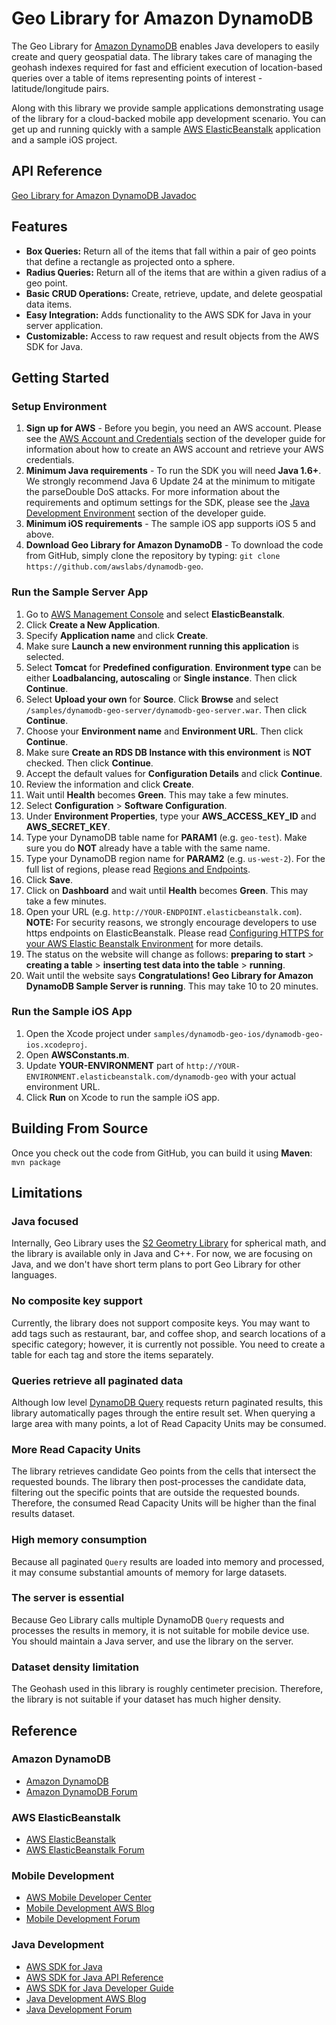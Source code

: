 # Geo Library for Amazon DynamoDB

The Geo Library for [Amazon DynamoDB][dynamodb] enables Java developers to easily create and query geospatial data. The library takes care of managing the geohash indexes required for fast and efficient execution of location-based queries over a table of items representing points of interest - latitude/longitude pairs.

Along with this library we provide sample applications demonstrating usage of the library for a cloud-backed mobile app development scenario. You can get up and running quickly with a sample [AWS ElasticBeanstalk][eb] application and a sample iOS project.

## API Reference
[Geo Library for Amazon DynamoDB Javadoc][geo-library-javadoc]

## Features
* **Box Queries:** Return all of the items that fall within a pair of geo points that define a rectangle as projected onto a sphere.
* **Radius Queries:** Return all of the items that are within a given radius of a geo point.
* **Basic CRUD Operations:** Create, retrieve, update, and delete geospatial data items.
* **Easy Integration:** Adds functionality to the AWS SDK for Java in your server application.
* **Customizable:** Access to raw request and result objects from the AWS SDK for Java.

## Getting Started
### Setup Environment
1. **Sign up for AWS** - Before you begin, you need an AWS account. Please see the [AWS Account and Credentials][docs-signup] section of the developer guide for information about how to create an AWS account and retrieve your AWS credentials.
2. **Minimum Java requirements** - To run the SDK you will need **Java 1.6+**. We strongly recommend Java 6 Update 24 at the minimum to mitigate the parseDouble DoS attacks. For more information about the requirements and optimum settings for the SDK, please see the [Java Development Environment][docs-signup] section of the developer guide.
3. **Minimum iOS requirements** - The sample iOS app supports iOS 5 and above.
4. **Download Geo Library for Amazon DynamoDB** - To download the code from GitHub, simply clone the repository by typing: `git clone https://github.com/awslabs/dynamodb-geo`.

### Run the Sample Server App
1. Go to [AWS Management Console][management-console] and select **ElasticBeanstalk**.
2. Click **Create a New Application**.
3. Specify **Application name** and click **Create**.
4. Make sure **Launch a new environment running this application** is selected.
5. Select **Tomcat** for **Predefined configuration**. **Environment type** can be either **Loadbalancing, autoscaling** or **Single instance**. Then click **Continue**.
6. Select **Upload your own** for **Source**. Click **Browse** and select `/samples/dynamodb-geo-server/dynamodb-geo-server.war`. Then click **Continue**.
7. Choose your **Environment name** and **Environment URL**. Then click **Continue**.
8. Make sure **Create an RDS DB Instance with this environment** is **NOT** checked. Then click **Continue**.
9. Accept the default values for **Configuration Details** and click **Continue**.
10. Review the information and click **Create**.
11. Wait until **Health** becomes **Green**. This may take a few minutes.
12. Select **Configuration** > **Software Configuration**.
13. Under **Environment Properties**, type your **AWS_ACCESS_KEY_ID** and **AWS_SECRET_KEY**.
14. Type your DynamoDB table name for **PARAM1** (e.g. `geo-test`). Make sure you do **NOT** already have a table with the same name.
15. Type your DynamoDB region name for **PARAM2** (e.g. `us-west-2`). For the full list of regions, please read [Regions and Endpoints][regions-endpoints].
16. Click **Save**.
17. Click on **Dashboard** and wait until **Health** becomes **Green**. This may take a few minutes.
18. Open your URL (e.g. `http://YOUR-ENDPOINT.elasticbeanstalk.com`). **NOTE:** For security reasons, we strongly encourage developers to use https endpoints on ElasticBeanstalk. Please read [Configuring HTTPS for your AWS Elastic Beanstalk Environment][eb-https] for more details.
19. The status on the website will change as follows: **preparing to start** > **creating a table** > **inserting test data into the table** > **running**.
20. Wait until the website says **Congratulations! Geo Library for Amazon DynamoDB Sample Server is running**. This may take 10 to 20 minutes.

### Run the Sample iOS App
1. Open the Xcode project under `samples/dynamodb-geo-ios/dynamodb-geo-ios.xcodeproj`.
2. Open **AWSConstants.m**.
3. Update **YOUR-ENVIRONMENT** part of `http://YOUR-ENVIRONMENT.elasticbeanstalk.com/dynamodb-geo` with your actual environment URL.
4. Click **Run** on Xcode to run the sample iOS app.

## Building From Source
Once you check out the code from GitHub, you can build it using **Maven**: `mvn package`

## Limitations

### Java focused
Internally, Geo Library uses the [S2 Geometry Library](https://code.google.com/p/s2-geometry-library-java/) for spherical math, and the library is available only in Java and C++. For now, we are focusing on Java, and we don't have short term plans to port Geo Library for other languages.

### No composite key support
Currently, the library does not support composite keys. You may want to add tags such as restaurant, bar, and coffee shop, and search locations of a specific category; however, it is currently not possible. You need to create a table for each tag and store the items separately.

### Queries retrieve all paginated data
Although low level [DynamoDB Query][dynamodb-query] requests return paginated results, this library automatically pages through the entire result set. When querying a large area with many points, a lot of Read Capacity Units may be consumed.

### More Read Capacity Units
The library retrieves candidate Geo points from the cells that intersect the requested bounds. The library then post-processes the candidate data, filtering out the specific points that are outside the requested bounds. Therefore, the consumed Read Capacity Units will be higher than the final results dataset.

### High memory consumption
Because all paginated `Query` results are loaded into memory and processed, it may consume substantial amounts of memory for large datasets.

### The server is essential
Because Geo Library calls multiple DynamoDB `Query` requests and processes the results in memory, it is not suitable for mobile device use. You should maintain a Java server, and use the library on the server.

### Dataset density limitation
The Geohash used in this library is roughly centimeter precision. Therefore, the library is not suitable if your dataset has much higher density.

## Reference

### Amazon DynamoDB
* [Amazon DynamoDB][dynamodb]
* [Amazon DynamoDB Forum][dynamodb-forum]

### AWS ElasticBeanstalk
* [AWS ElasticBeanstalk][eb]
* [AWS ElasticBeanstalk Forum][eb-forum]

### Mobile Development
* [AWS Mobile Developer Center][mobiledev]
* [Mobile Development AWS Blog][mobile-sdk-blog]
* [Mobile Development Forum][mobile-sdk-forum]

### Java Development
* [AWS SDK for Java][java-sdk-website]
* [AWS SDK for Java API Reference][docs-api]
* [AWS SDK for Java Developer Guide][docs-guide]
* [Java Development AWS Blog][java-sdk-blog]
* [Java Development Forum][java-sdk-forum]

[dynamodb]: http://aws.amazon.com/dynamodb
[dynamodb-forum]: https://forums.aws.amazon.com/forum.jspa?forumID=131
[docs-api]: http://docs.aws.amazon.com/AWSJavaSDK/latest/javadoc/index.html
[docs-guide]: http://docs.aws.amazon.com/AWSSdkDocsJava/latest/DeveloperGuide/welcome.html
[java-sdk-forum]: http://developer.amazonwebservices.com/connect/forum.jspa?forumID=70
[java-sdk-website]: http://aws.amazon.com/sdkforjava
[java-sdk-blog]: https://java.awsblog.com/
[mobile-sdk-forum]: https://forums.aws.amazon.com/forum.jspa?forumID=88
[mobile-sdk-blog]: http://mobile.awsblog.com/
[docs-signup]: http://docs.aws.amazon.com/AWSSdkDocsJava/latest/DeveloperGuide/java-dg-setup.html
[management-console]: https://console.aws.amazon.com/console/home
[regions-endpoints]: http://docs.aws.amazon.com/general/latest/gr/rande.html
[eb-https]: http://docs.aws.amazon.com/elasticbeanstalk/latest/dg/configuring-https.html
[eb]: http://aws.amazon.com/elasticbeanstalk
[eb-forum]: https://forums.aws.amazon.com/forum.jspa?forumID=86
[mobiledev]: https://aws.amazon.com/mobile/
[geo-library-javadoc]: http://awslabs.github.io/dynamodb-geo/
[dynamodb-query]: http://docs.aws.amazon.com/amazondynamodb/latest/APIReference/API_Query.html
